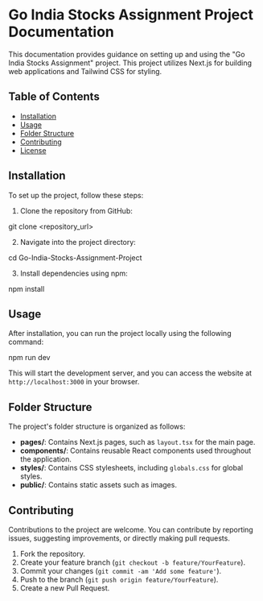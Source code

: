 # Go India Stocks Assignment Project Documentation

This documentation provides guidance on setting up and using the "Go India Stocks Assignment" project. This project utilizes Next.js for building web applications and Tailwind CSS for styling.

## Table of Contents

- [Installation](#installation)
- [Usage](#usage)
- [Folder Structure](#folder-structure)
- [Contributing](#contributing)
- [License](#license)

## Installation

To set up the project, follow these steps:

1. Clone the repository from GitHub:

git clone <repository_url>

2. Navigate into the project directory:

cd Go-India-Stocks-Assignment-Project

3. Install dependencies using npm:

npm install

## Usage

After installation, you can run the project locally using the following command:

npm run dev

This will start the development server, and you can access the website at `http://localhost:3000` in your browser.

## Folder Structure

The project's folder structure is organized as follows:

- **pages/**: Contains Next.js pages, such as `layout.tsx` for the main page.
- **components/**: Contains reusable React components used throughout the application.
- **styles/**: Contains CSS stylesheets, including `globals.css` for global styles.
- **public/**: Contains static assets such as images.

## Contributing

Contributions to the project are welcome. You can contribute by reporting issues, suggesting improvements, or directly making pull requests.

1. Fork the repository.
2. Create your feature branch (`git checkout -b feature/YourFeature`).
3. Commit your changes (`git commit -am 'Add some feature'`).
4. Push to the branch (`git push origin feature/YourFeature`).
5. Create a new Pull Request.
